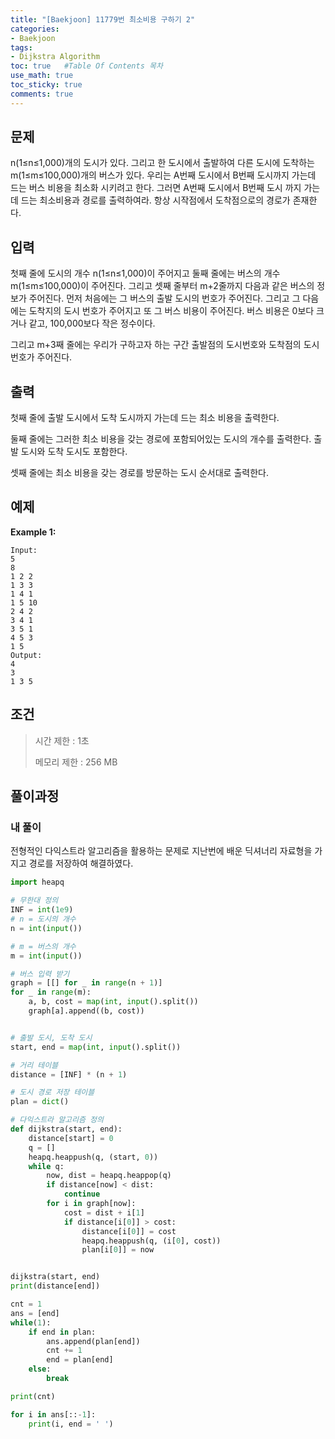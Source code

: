 ```yaml
---
title: "[Baekjoon] 11779번 최소비용 구하기 2"
categories: 
- Baekjoon
tags:
- Dijkstra Algorithm
toc: true   #Table Of Contents 목차 
use_math: true
toc_sticky: true
comments: true
---
```


## 문제

n(1≤n≤1,000)개의 도시가 있다. 그리고 한 도시에서 출발하여 다른 도시에 도착하는 m(1≤m≤100,000)개의 버스가 있다. 우리는 A번째 도시에서 B번째 도시까지 가는데 드는 버스 비용을 최소화 시키려고 한다. 그러면 A번째 도시에서 B번째 도시 까지 가는데 드는 최소비용과 경로를 출력하여라. 항상 시작점에서 도착점으로의 경로가 존재한다.

## 입력

첫째 줄에 도시의 개수 n(1≤n≤1,000)이 주어지고 둘째 줄에는 버스의 개수 m(1≤m≤100,000)이 주어진다. 그리고 셋째 줄부터 m+2줄까지 다음과 같은 버스의 정보가 주어진다. 먼저 처음에는 그 버스의 출발 도시의 번호가 주어진다. 그리고 그 다음에는 도착지의 도시 번호가 주어지고 또 그 버스 비용이 주어진다. 버스 비용은 0보다 크거나 같고, 100,000보다 작은 정수이다.

그리고 m+3째 줄에는 우리가 구하고자 하는 구간 출발점의 도시번호와 도착점의 도시번호가 주어진다.

## 출력

첫째 줄에 출발 도시에서 도착 도시까지 가는데 드는 최소 비용을 출력한다.

둘째 줄에는 그러한 최소 비용을 갖는 경로에 포함되어있는 도시의 개수를 출력한다. 출발 도시와 도착 도시도 포함한다.

셋째 줄에는 최소 비용을 갖는 경로를 방문하는 도시 순서대로 출력한다.

## 예제

**Example 1:**

```
Input: 
5
8
1 2 2
1 3 3
1 4 1
1 5 10
2 4 2
3 4 1
3 5 1
4 5 3
1 5
Output: 
4
3
1 3 5
```

## 조건

> 시간 제한 : 1초
>
> 메모리 제한 : 256 MB

## 풀이과정

### 내 풀이

전형적인 다익스트라 알고리즘을 활용하는 문제로 지난번에 배운 딕셔너리 자료형을 가지고 경로를 저장하여 해결하였다. 

```python
import heapq

# 무한대 정의
INF = int(1e9)
# n = 도시의 개수
n = int(input())

# m = 버스의 개수
m = int(input())

# 버스 입력 받기
graph = [[] for _ in range(n + 1)]
for _ in range(m):
    a, b, cost = map(int, input().split())
    graph[a].append((b, cost))


# 출발 도시, 도착 도시
start, end = map(int, input().split())

# 거리 테이블
distance = [INF] * (n + 1)

# 도시 경로 저장 테이블
plan = dict()

# 다익스트라 알고리즘 정의
def dijkstra(start, end):
    distance[start] = 0
    q = []
    heapq.heappush(q, (start, 0))
    while q:
        now, dist = heapq.heappop(q)
        if distance[now] < dist:
            continue
        for i in graph[now]:
            cost = dist + i[1]
            if distance[i[0]] > cost:
                distance[i[0]] = cost
                heapq.heappush(q, (i[0], cost))
                plan[i[0]] = now


dijkstra(start, end)
print(distance[end])

cnt = 1
ans = [end]
while(1):
    if end in plan:
        ans.append(plan[end])
        cnt += 1
        end = plan[end]
    else:
        break

print(cnt)

for i in ans[::-1]:
    print(i, end = ' ')
```


